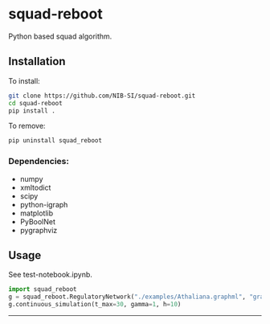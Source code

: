 # squad-reboot

Python based squad algorithm.

## Installation

To install:

```bash
git clone https://github.com/NIB-SI/squad-reboot.git
cd squad-reboot
pip install . 
```

To remove:

```bash
pip uninstall squad_reboot
```

### Dependencies:

* numpy
* xmltodict
* scipy
* python-igraph
* matplotlib
* PyBoolNet
* pygraphviz

## Usage

See test-notebook.ipynb.

```python
import squad_reboot
g = squad_reboot.RegulatoryNetwork("./examples/Athaliana.graphml", "graphml")
g.continuous_simulation(t_max=30, gamma=1, h=10)
```

---



